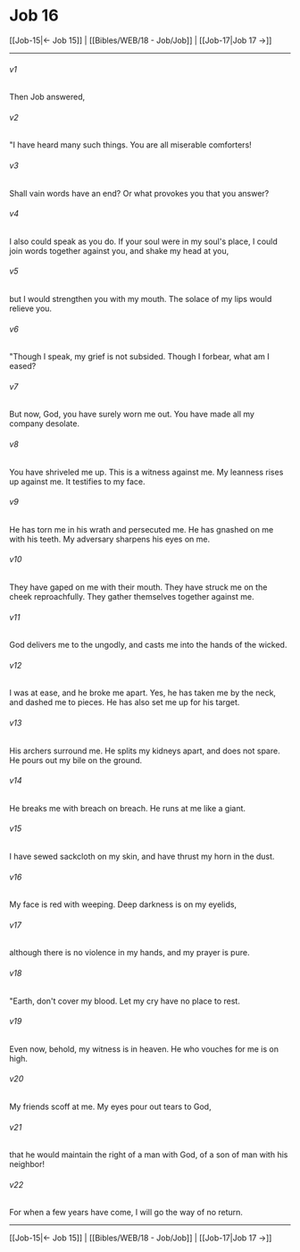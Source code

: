 # Job 16

[[Job-15|← Job 15]] | [[Bibles/WEB/18 - Job/Job]] | [[Job-17|Job 17 →]]
***



###### v1 
Then Job answered, 

###### v2 
"I have heard many such things. You are all miserable comforters! 

###### v3 
Shall vain words have an end? Or what provokes you that you answer? 

###### v4 
I also could speak as you do. If your soul were in my soul's place, I could join words together against you, and shake my head at you, 

###### v5 
but I would strengthen you with my mouth. The solace of my lips would relieve you. 

###### v6 
"Though I speak, my grief is not subsided. Though I forbear, what am I eased? 

###### v7 
But now, God, you have surely worn me out. You have made all my company desolate. 

###### v8 
You have shriveled me up. This is a witness against me. My leanness rises up against me. It testifies to my face. 

###### v9 
He has torn me in his wrath and persecuted me. He has gnashed on me with his teeth. My adversary sharpens his eyes on me. 

###### v10 
They have gaped on me with their mouth. They have struck me on the cheek reproachfully. They gather themselves together against me. 

###### v11 
God delivers me to the ungodly, and casts me into the hands of the wicked. 

###### v12 
I was at ease, and he broke me apart. Yes, he has taken me by the neck, and dashed me to pieces. He has also set me up for his target. 

###### v13 
His archers surround me. He splits my kidneys apart, and does not spare. He pours out my bile on the ground. 

###### v14 
He breaks me with breach on breach. He runs at me like a giant. 

###### v15 
I have sewed sackcloth on my skin, and have thrust my horn in the dust. 

###### v16 
My face is red with weeping. Deep darkness is on my eyelids, 

###### v17 
although there is no violence in my hands, and my prayer is pure. 

###### v18 
"Earth, don't cover my blood. Let my cry have no place to rest. 

###### v19 
Even now, behold, my witness is in heaven. He who vouches for me is on high. 

###### v20 
My friends scoff at me. My eyes pour out tears to God, 

###### v21 
that he would maintain the right of a man with God, of a son of man with his neighbor! 

###### v22 
For when a few years have come, I will go the way of no return.

***
[[Job-15|← Job 15]] | [[Bibles/WEB/18 - Job/Job]] | [[Job-17|Job 17 →]]
